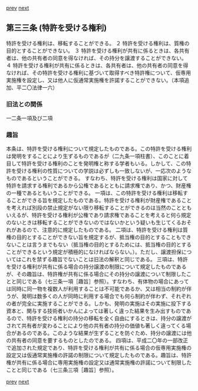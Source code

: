 [prev](/specific\markdowns\特許法\037_Mp-Ch_2-At_32.md)
[next](/specific\markdowns\特許法\039_Mp-Ch_2-At_34.md)
## 第三三条 (特許を受ける権利)
特許を受ける権利は、移転することができる。
２ 特許を受ける権利は、質権の目的とすることができない。
３ 特許を受ける権利が共有に係るときは、各共有者は、他の共有者の同意を得なければ、その持分を譲渡することができない。
４ 特許を受ける権利が共有に係るときは、各共有者は、他の共有者の同意を得なければ、その特許を受ける権利に基づいて取得すべき特許権について、仮専用実施権を設定し、又は他人に仮通常実施権を許諾することができない。（本項追加、平二〇法律一六）

### 旧法との関係
一二条一項及び二項

### 趣旨
本条は、特許を受ける権利について規定したものである。この特許を受ける権利は発明をすることにより生ずるものであるが（二九条一項柱書）、このことに着目して特許を受ける権利のことを発明権と称する学者もいる。しかして、この特許を受ける権利の性質についての学説は必ずしも一致しないが、一応次のようなものであるということができる。
すなわち、特許を受ける権利は国家に対して特許を請求する権利であるから公権であるとともに請求権であり、かつ、財産権の一種であるともいうことができる。
一項は、この特許を受ける権利は移転することができる旨を規定したものである。特許を受ける権利が財産権であることを考えれば別段の禁止規定がない限り移転することができるのは当然のことともいえるが、特許を受ける権利が公権であり請求権であることを考えると何ら規定のないときは移転することができないのではないかという疑いも生じてくるおそれがあるので、注意的に規定したものである。
二項は、特許を受ける権利は質権の目的とすることができない旨を規定するが、抵当権の目的とすることもできないことは言うまでもない（抵当権の目的とするためには、抵当権の目的とすることができるという規定が積極的になければならない。）。ただし、譲渡担保についてはこれを禁ずる趣旨でないことは旧法の解釈と同じである。
三項は、特許を受ける権利が共有に係る場合の持分譲渡の制限について規定したものであるが、その趣旨は、特許権が共有に係る場合にその持分の譲渡について制限したことと同じである（七三条一項［趣旨］参照）。すなわち、有体物の場合にあっては同時に同一物を複数人が利用することは不可能であるか、又は相当の制約が伴うが、発明は数多くの人が同時に利用する場合でも何ら制約が伴わず、それぞれの者が完全に実施することができる。しかも、発明の実施はその実施に投下する資本と、関与する技術者いかんによっては著しく違った結果を生み出すものであるので、特許を受ける権利の持分の移転を全く自由にするときは、持分の譲渡がされて共有者が変わることにより他の共有者の持分の価値も著しく違ってくる場合があるのである。このような結果が生ずることを防ぐため、持分の譲渡には他の共有者の同意を要するものとしたのである。
四項は、平成二〇年の一部改正で追加された規定であり、特許を受ける権利が共有に係る場合の仮専用実施権の設定又は仮通常実施権の許諾の制限について規定したものである。趣旨は、特許権が共有に係る場合に専用実施権の設定又は通常実施権の許諾について制限したことと同じである（七三条三項［趣旨］参照）。

[prev](/specific\markdowns\特許法\037_Mp-Ch_2-At_32.md)
[next](/specific\markdowns\特許法\039_Mp-Ch_2-At_34.md)